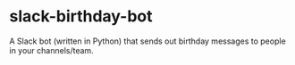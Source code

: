 # slack-birthday-bot
A Slack bot (written in Python) that sends out birthday messages to people in your channels/team.
